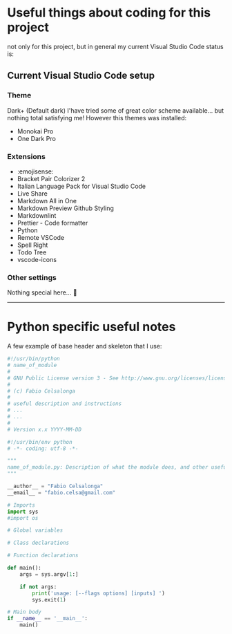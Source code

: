 
# Useful things about coding for this project

not only for this project, but in general my current Visual Studio Code status is:

## Current Visual Studio Code setup

### Theme

Dark+ (Default dark)
I'have tried some of great color scheme available... but nothing total satisfying me!
However this themes was installed:

- Monokai Pro
- One Dark Pro

### Extensions

- :emojisense:
- Bracket Pair Colorizer 2
- Italian Language Pack for Visual Studio Code
- Live Share
- Markdown All in One
- Markdown Preview Github Styling
- Markdownlint
- Prettier - Code formatter
- Python
- Remote VSCode
- Spell Right
- Todo Tree
- vscode-icons

### Other settings

Nothing special here... :thinking:

___

# Python specific useful notes

A few example of base header and skeleton that I use:

```python
#!/usr/bin/python
# name_of_module
#
# GNU Public License version 3 - See http://www.gnu.org/licenses/licenses.html
#
# (c) Fabio Celsalonga
#
# useful description and instructions
# ...
# ...
#
# Version x.x YYYY-MM-DD
```

```python
#!/usr/bin/env python
# -*- coding: utf-8 -*-

"""
name_of_module.py: Description of what the module does, and other useful things
"""

__author__ = "Fabio Celsalonga"
__email__ = "fabio.celsa@gmail.com"

# Imports
import sys
#import os

# Global variables

# Class declarations

# Function declarations

def main():
    args = sys.argv[1:]

    if not args:
        print('usage: [--flags options] [inputs] ')
        sys.exit(1)

# Main body
if __name__ == '__main__':
    main()

```

